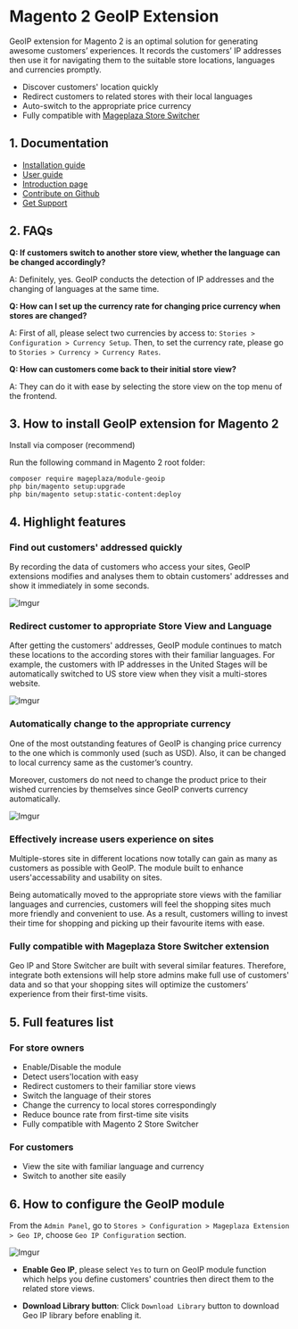 # Magento 2 GeoIP Extension

GeoIP extension for Magento 2 is an optimal solution for generating awesome customers’ experiences. It records the customers’ IP addresses then use it for navigating them to the suitable store locations, languages and currencies promptly. 

- Discover customers' location quickly
- Redirect customers to related stores with their local languages
- Auto-switch to the appropriate price currency  
- Fully compatible with [Mageplaza Store Switcher](https://www.mageplaza.com/magento-2-store-switcher/)

## 1. Documentation

- [Installation guide](https://www.mageplaza.com/install-magento-2-extension/)
- [User guide](https://docs.mageplaza.com/geoip/index.html)
- [Introduction page](http://www.mageplaza.com/magento-2-geoip/)
- [Contribute on Github](https://github.com/mageplaza/magento-2-geoip)
- [Get Support](https://github.com/mageplaza/magento-2-geoip/issues)


## 2. FAQs

**Q: If customers switch to another store view, whether the language can be changed accordingly?**

A: Definitely, yes. GeoIP conducts the detection of IP addresses and the changing of languages at the same time. 

**Q: How can I set up the currency rate for changing price currency when stores are changed?**

A:  First of all, please select two currencies by access to:  `Stories > Configuration > Currency Setup`. Then, to set the currency rate, please go to `Stories > Currency > Currency Rates`.  

**Q: How can customers come back to their initial store view?**

A: They can do it with ease by selecting the store view on the top menu of the frontend.    

## 3. How to install GeoIP extension for Magento 2

Install via composer (recommend)

Run the following command in Magento 2 root folder:

```
composer require mageplaza/module-geoip
php bin/magento setup:upgrade
php bin/magento setup:static-content:deploy
```

## 4. Highlight features

### Find out customers' addressed quickly

By recording the data of customers who access your sites, GeoIP extensions modifies and analyses them to obtain customers' addresses and show it immediately in some seconds. 

![Imgur](https://i.imgur.com/hjobllS.png)
 
### Redirect customer to appropriate Store View and Language

After getting the customers' addresses, GeoIP module continues to match these locations to the according stores with their familiar languages. For example, the customers with IP addresses in the United Stages will be automatically switched to US store view when they visit a multi-stores website. 

![Imgur](https://i.imgur.com/rNIaRae.png)

### Automatically change to the appropriate currency 

One of the most outstanding features of GeoIP is changing price currency to the one which is commonly used (such as USD). Also, it can be changed to local currency same as the customer’s country. 

Moreover, customers do not need to change the product price to their wished currencies by themselves since GeoIP converts currency automatically. 

![Imgur](https://i.imgur.com/qziNsI7.png)

### Effectively increase users experience on sites 

Multiple-stores site in different locations now totally can gain as many as customers as possible with GeoIP. The module built to enhance users'accessability and usability on sites.

Being automatically moved to the appropriate store views with the familiar languages and currencies, customers will feel the shopping sites much more friendly and convenient to use. As a result, customers willing to invest their time for shopping and picking up their favourite items with ease. 

### Fully compatible with Mageplaza Store Switcher extension

Geo IP and Store Switcher are built with several similar features. Therefore, integrate both extensions will help store admins make full use of customers' data and so that your shopping sites will optimize the customers’ experience from their first-time visits. 

## 5. Full features list

### For store owners

- Enable/Disable the module
- Detect users'location with easy
- Redirect customers to their familiar store views
- Switch the language of their stores 
- Change the currency to local stores correspondingly
- Reduce bounce rate from first-time site visits
- Fully compatible with Magento 2 Store Switcher

### For customers

- View the site with familiar language and currency
- Switch to another site easily


## 6. How to configure the GeoIP module

From the `Admin Panel`, go to `Stores > Configuration > Mageplaza Extension > Geo IP`, choose `Geo IP Configuration` section.

![Imgur](https://i.imgur.com/z5uvaP0.png)

- **Enable Geo IP**, please select `Yes` to turn on GeoIP module function which helps you define customers' countries then direct them to the related store views. 

- **Download Library button**: Click `Download Library` button to download Geo IP library before enabling it.







